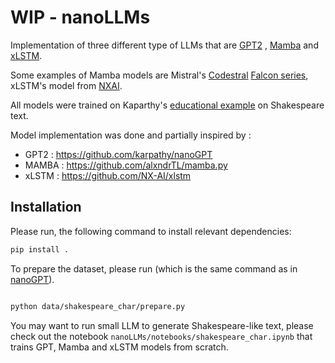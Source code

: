 # WIP - nanoLLMs

Implementation of three different type of LLMs that are [GPT2](https://cdn.openai.com/better-language-models/language_models_are_unsupervised_multitask_learners.pdf) , [Mamba](https://arxiv.org/pdf/2312.00752) and [xLSTM](https://arxiv.org/pdf/2405.04517).

Some examples of Mamba models are Mistral's [Codestral](https://mistral.ai/news/codestral-mamba)  [Falcon series](https://falconllm.tii.ae/tii-releases-first-sslm-with-falcon-mamba-7b.html), xLSTM's model from [NXAI](https://www.nx-ai.com/).

All models were trained on Kaparthy's [educational example](https://github.com/karpathy/nanoGPT) on Shakespeare text.

Model implementation was done and partially inspired by : 

- GPT2 : https://github.com/karpathy/nanoGPT
- MAMBA : https://github.com/alxndrTL/mamba.py
- xLSTM : https://github.com/NX-AI/xlstm

## Installation 
Please run, the following command to install relevant dependencies:
```bash 
pip install .
```
To prepare the dataset, please run (which is the same command as in [nanoGPT](https://github.com/karpathy/nanoGPT)).
```bash 

python data/shakespeare_char/prepare.py
```

You may want to run small LLM to generate Shakespeare-like text, please check out the notebook `nanoLLMs/notebooks/shakespeare_char.ipynb` that trains GPT, Mamba and xLSTM models from scratch. 




